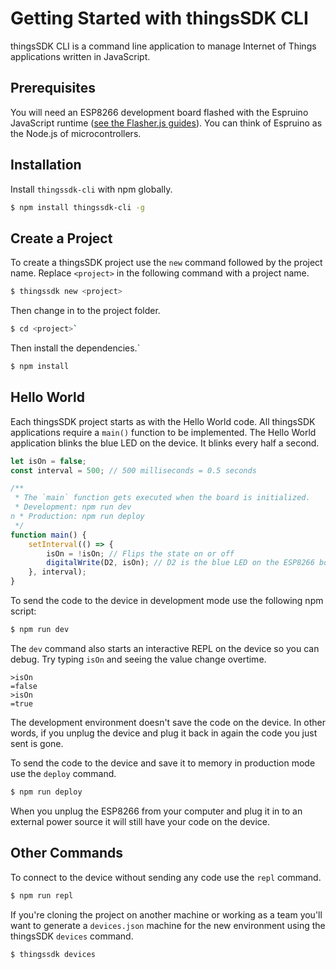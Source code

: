 # Getting Started with thingsSDK CLI

thingsSDK CLI is a command line application to manage Internet of Things applications written in JavaScript.

## Prerequisites 

You will need an ESP8266 development board flashed with the Espruino JavaScript runtime ([see the Flasher.js guides](../flasher.js/index.md)). You can think of Espruino as the Node.js of microcontrollers.

## Installation 

Install `thingssdk-cli` with npm globally.

 ```bash
 $ npm install thingssdk-cli -g
 ```
 
## Create a Project

To create a thingsSDK project use the `new` command followed by the project name. Replace `<project>` in the following command with a project name.

```bash
$ thingssdk new <project>
```

Then change in to the project folder.

```bash
$ cd <project>`
```
Then install the dependencies.`

```bash
$ npm install
```

## Hello World
Each thingsSDK project starts as with the Hello World code. All thingsSDK applications require a `main()` function to be implemented. The Hello World application blinks the blue LED on the device. It blinks every half a second.

```javascript
let isOn = false;
const interval = 500; // 500 milliseconds = 0.5 seconds

/**
 * The `main` function gets executed when the board is initialized.
 * Development: npm run dev
n * Production: npm run deploy
 */
function main() {
    setInterval(() => {
        isOn = !isOn; // Flips the state on or off
        digitalWrite(D2, isOn); // D2 is the blue LED on the ESP8266 boards
    }, interval);
}
```

To send the code to the device in development mode use the following npm script:

```bash
$ npm run dev
```

The `dev` command also starts an interactive REPL on the device so you can debug. Try typing `isOn` and seeing the value change overtime.

```
>isOn
=false
>isOn
=true
```

The development environment doesn't save the code on the device. In other words, if you unplug the device and plug it back in again the code you just sent is gone.

To send the code to the device and save it to memory in production mode use the `deploy` command.

```bash
$ npm run deploy
```
When you unplug the ESP8266 from your computer and plug it in to an external power source it will still have your code on the device.

## Other Commands

To connect to the device without sending any code use the `repl` command.

```bash
$ npm run repl
```

If you're cloning the project on another machine or working as a team you'll want to generate a `devices.json` machine for the new environment using the thingsSDK `devices` command.

```bash
$ thingssdk devices
```
